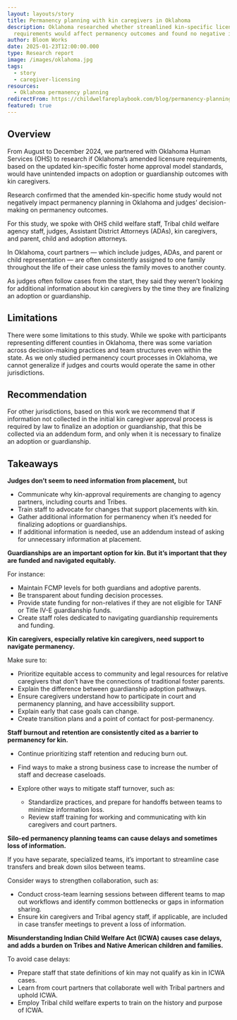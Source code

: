 ```yaml
---
layout: layouts/story
title: Permanency planning with kin caregivers in Oklahoma
description: Oklahoma researched whether streamlined kin-specific licensing
  requirements would affect permanency outcomes and found no negative impacts.
author: Bloom Works
date: 2025-01-23T12:00:00.000
type: Research report
image: /images/oklahoma.jpg
tags:
  - story
  - caregiver-licensing
resources:
  - Oklahoma permanency planning
redirectFrom: https://childwelfareplaybook.com/blog/permanency-planning-oklahoma/
featured: true
---
```

## **Overview**

From August to December 2024, we partnered with Oklahoma Human Services (OHS) to research if Oklahoma’s amended licensure requirements, based on the updated kin-specific foster home approval model standards, would have unintended impacts on adoption or guardianship outcomes with kin caregivers. 

Research confirmed that the amended kin-specific home study would not negatively impact permanency planning in Oklahoma and judges’ decision-making on permanency outcomes. 

For this study, we spoke with OHS child welfare staff, Tribal child welfare agency staff, judges, Assistant District Attorneys (ADAs), kin caregivers, and parent, child and adoption attorneys. 

In Oklahoma, court partners — which include judges, ADAs, and parent or child representation — are often consistently assigned to one family throughout the life of their case unless the family moves to another county. 

As judges often follow cases from the start, they said they weren’t looking for additional information about kin caregivers by the time they are finalizing an adoption or guardianship. 

## **Limitations**

There were some limitations to this study. While we spoke with participants representing different counties in Oklahoma, there was some variation across decision-making practices and team structures even within the state. As we only studied permanency court processes in Oklahoma, we cannot generalize if judges and courts would operate the same in other jurisdictions. 

## **Recommendation**

For other jurisdictions, based on this work we recommend that if information not collected in the initial kin caregiver approval process is required by law to finalize an adoption or guardianship, that this be collected via an addendum form, and only when it is necessary to finalize an adoption or guardianship. 

## **Takeaways**

**Judges don’t seem to need information from placement,** but   

* Communicate why kin-approval requirements are changing to agency partners, including courts and Tribes.  
* Train staff to advocate for changes that support placements with kin.  
* Gather additional information for permanency when it’s needed for finalizing adoptions or guardianships.  
* If additional information is needed, use an addendum instead of asking for unnecessary information at placement.   

**Guardianships are an important option for kin. But it’s important that they are funded and navigated equitably.** 

For instance:  

* Maintain FCMP levels for both guardians and adoptive parents.   
* Be transparent about funding decision processes.  
* Provide state funding for non-relatives if they are not eligible for TANF or Title IV-E guardianship funds.  
* Create staff roles dedicated to navigating guardianship requirements and funding.  

**Kin caregivers, especially relative kin caregivers, need support to navigate permanency.** 

Make sure to:  

* Prioritize equitable access to community and legal resources for relative caregivers that don’t have the connections of traditional foster parents.  
* Explain the difference between guardianship adoption pathways.  
* Ensure caregivers understand how to participate in court and permanency planning, and have accessibility support.  
* Explain early that case goals can change.  
* Create transition plans and a point of contact for post-permanency.   

**Staff burnout and retention are consistently cited as a barrier to permanency for kin.** 

* Continue prioritizing staff retention and reducing burn out. 
* Find ways to make a strong business case to increase the number of staff and decrease caseloads. 
* Explore other ways to mitigate staff turnover, such as:   

  * Standardize practices, and prepare for handoffs between teams to minimize information loss.  
  * Review staff training for working and communicating with kin caregivers and court partners.  

**Silo-ed permanency planning teams can cause delays and sometimes loss of information.** 

If you have separate, specialized teams, it’s important to streamline case transfers and break down silos between teams. 

Consider ways to strengthen collaboration, such as:  

* Conduct cross-team learning sessions between different teams to map out workflows and identify common bottlenecks or gaps in information sharing.  
* Ensure kin caregivers and Tribal agency staff, if applicable, are included in case transfer meetings to prevent a loss of information.  

**Misunderstanding Indian Child Welfare Act (ICWA) causes case delays, and adds a burden on Tribes and Native American children and families.** 

To avoid case delays:

* Prepare staff that state definitions of kin may not qualify as kin in ICWA cases.  
* Learn from court partners that collaborate well with Tribal partners and uphold ICWA.  
* Employ Tribal child welfare experts to train on the history and purpose of ICWA.
